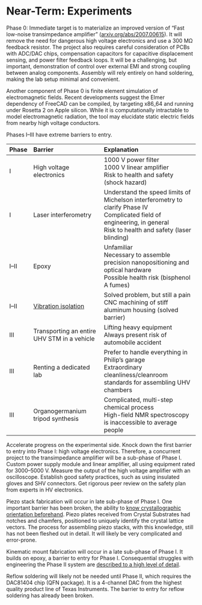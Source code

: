 # Near-Term: Experiments

Phase 0: Immediate target is to materialize an improved version of “Fast low-noise transimpedance amplifier” ([arxiv.org/abs/2007.00615](https://arxiv.org/abs/2007.00615)). It will remove the need for dangerous high voltage electronics and use a 300 MΩ feedback resistor. The project also requires careful consideration of PCBs with ADC/DAC chips, compensation capacitors for capacitive displacement sensing, and power filter feedback loops. It will be a challenging, but important, demonstration of control over external EMI and strong coupling between analog components. Assembly will rely entirely on hand soldering, making the lab setup minimal and convenient.

Another component of Phase 0 is finite element simulation of electromagnetic fields. Recent developments suggest the Elmer dependency of FreeCAD can be compiled, by targeting x86\_64 and running under Rosetta 2 on Apple silicon. While it is computationally intractable to model electromagnetic radiation, the tool may elucidate static electric fields from nearby high voltage conductors.

Phases I&ndash;III have extreme barriers to entry.

| Phase      | Barrier | Explanation |
| :--------- | :------ | :---------- |
| I          | High voltage electronics | 1000 V power filter<br>1000 V linear amplifier<br>Risk to health and safety (shock hazard) |
| I          | Laser interferometry | Understand the speed limits of Michelson interferometry to clarify Phase IV<br>Complicated field of engineering, in general<br>Risk to health and safety (laser blinding) |
| I&ndash;II | Epoxy | Unfamiliar<br>Necessary to assemble precision nanopositioning and optical hardware<br>Possible health risk (bisphenol A fumes) |
| I&ndash;II | [Vibration isolation](https://gist.github.com/philipturner/a365d72c1ba5c4eedf1c331bb21d586d) | Solved problem, but still a pain<br>CNC machining of stiff aluminum housing (solved barrier) |
| III        | Transporting an entire UHV STM in a vehicle | Lifting heavy equipment<br>Always present risk of automobile accident |
| III        | Renting a dedicated lab | Prefer to handle everything in Philip’s garage<br>Extraordinary cleanliness/cleanroom standards for assembling UHV chambers |
| III        | Organogermanium tripod synthesis | Complicated, multi-step chemical process<br>High-field NMR spectroscopy is inaccessible to average people |

Accelerate progress on the experimental side. Knock down the first barrier to entry into Phase I: high voltage electronics. Therefore, a concurrent project to the transimpedance amplifier will be a sub-phase of Phase I. Custom power supply module and linear amplifier, all using equipment rated for 3000&ndash;5000 V. Measure the output of the high voltage amplifier with an oscilloscope. Establish good safety practices, such as using insulated gloves and SHV connectors. Get rigorous peer review on the safety plan from experts in HV electronics.

Piezo stack fabrication will occur in late sub-phase of Phase I. One important barrier has been broken, the ability to [know crystallographic orientation beforehand](https://gist.github.com/philipturner/9fb9d81c1d2d1427b4287541a99e6cec). Piezo plates received from Crystal Substrates had notches and chamfers, positioned to uniquely identify the crystal lattice vectors. The process for assembling piezo stacks, with this knowledge, still has not been fleshed out in detail. It will likely be very complicated and error-prone.

Kinematic mount fabrication will occur in a late sub-phase of Phase I. It builds on epoxy, a barrier to entry for Phase I. Consequential struggles with engineering the Phase II system are [described to a high level of detail](https://github.com/philipturner/home-built-stm).

Reflow soldering will likely not be needed until Phase II, which requires the DAC81404 chip (QFN package). It is a 4-channel DAC from the highest quality product line of Texas Instruments. The barrier to entry for reflow soldering has already been broken.
